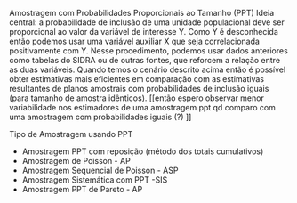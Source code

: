 Amostragem com Probabilidades Proporcionais ao Tamanho (PPT)
Ideia central: a probabilidade de inclusão de uma unidade populacional deve ser proporcional ao valor da variável de interesse Y. Como Y é desconhecida então podemos usar uma variável auxiliar X que seja correlacionada positivamente com Y. Nesse procedimento, podemos usar dados anteriores como tabelas do SIDRA ou de outras fontes, que reforcem a relação entre as duas variáveis. 
Quando temos o cenário descrito acima então é possível obter estimativas mais eficientes em comparação com as estimativas resultantes de planos amostrais com probabilidades de inclusão iguais (para tamanho de amostra idênticos). 
[[então espero observar menor variabilidade nos estimadores de uma amostragem ppt qd comparo com uma amostragem com probabilidades iguais (?) ]]

Tipo de Amostragem usando PPT
- Amostragem PPT com reposição (método dos totais cumulativos)
- Amostragem de Poisson - AP
- Amostragem Sequencial de Poisson - ASP
- Amostragem Sistemática com PPT -SIS
- Amostragem PPT de Pareto - AP

